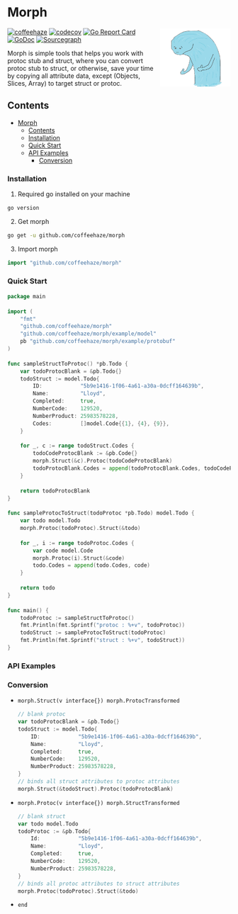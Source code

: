 # Morph

<img align="right" width="159px" src="https://raw.githubusercontent.com/coffeehaze/asset/main/morph.png">

[![coffeehaze](https://circleci.com/gh/coffeehaze/morph.svg?style=svg)](https://github.com/coffeehaze/morph)
[![codecov](https://codecov.io/gh/coffeehaze/morph/branch/master/graph/badge.svg)](https://codecov.io/gh/coffeehaze/morph)
[![Go Report Card](https://goreportcard.com/badge/github.com/coffeehaze/morph)](https://goreportcard.com/report/github.com/coffeehaze/morph)
[![GoDoc](https://pkg.go.dev/badge/github.com/coffeehaze/morph?status.svg)](https://pkg.go.dev/github.com/coffeehaze/morph?tab=doc)
[![Sourcegraph](https://sourcegraph.com/github.com/coffeehaze/morph/-/badge.svg)](https://sourcegraph.com/github.com/coffeehaze/morph?badge)

Morph is simple tools that helps you work with protoc stub and struct, where you can convert protoc stub to struct, or
otherwise,
save your time by copying all attribute data, except (Objects, Slices, Array) to target struct or protoc.

## Contents

- [Morph](#morph)
    - [Contents](#contents)
    - [Installation](#installation)
    - [Quick Start](#quick-start)
    - [API Examples](#api-examples)
        - [Conversion](#conversion)

### Installation

1. Required go installed on your machine

```sh
go version
```

2. Get morph

```sh
go get -u github.com/coffeehaze/morph
```

3. Import morph

```go
import "github.com/coffeehaze/morph"
```

### Quick Start

```go
package main

import (
	"fmt"
	"github.com/coffeehaze/morph"
	"github.com/coffeehaze/morph/example/model"
	pb "github.com/coffeehaze/morph/example/protobuf"
)

func sampleStructToProtoc() *pb.Todo {
	var todoProtocBlank = &pb.Todo{}
	todoStruct := model.Todo{
		ID:            "5b9e1416-1f06-4a61-a30a-0dcff164639b",
		Name:          "Lloyd",
		Completed:     true,
		NumberCode:    129520,
		NumberProduct: 25983578228,
		Codes:         []model.Code{{1}, {4}, {9}},
	}

	for _, c := range todoStruct.Codes {
		todoCodeProtocBlank := &pb.Code{}
		morph.Struct(&c).Protoc(todoCodeProtocBlank)
		todoProtocBlank.Codes = append(todoProtocBlank.Codes, todoCodeProtocBlank)
	}

	return todoProtocBlank
}

func sampleProtocToStruct(todoProtoc *pb.Todo) model.Todo {
	var todo model.Todo
	morph.Protoc(todoProtoc).Struct(&todo)

	for _, i := range todoProtoc.Codes {
		var code model.Code
		morph.Protoc(i).Struct(&code)
		todo.Codes = append(todo.Codes, code)
	}

	return todo
}

func main() {
	todoProtoc := sampleStructToProtoc()
	fmt.Println(fmt.Sprintf("protoc : %+v", todoProtoc))
	todoStruct := sampleProtocToStruct(todoProtoc)
	fmt.Println(fmt.Sprintf("struct : %+v", todoStruct))
}
```

### API Examples

### Conversion

- `morph.Struct(v interface{}) morph.ProtocTransformed`
    ```go
    // blank protoc
    var todoProtocBlank = &pb.Todo{}
    todoStruct := model.Todo{
        ID:            "5b9e1416-1f06-4a61-a30a-0dcff164639b",
        Name:          "Lloyd",
        Completed:     true,
        NumberCode:    129520,
        NumberProduct: 25983578228,
    }
    // binds all struct attributes to protoc attributes
    morph.Struct(&todoStruct).Protoc(todoProtocBlank)
    ```

- `morph.Protoc(v interface{}) morph.StructTransformed`
    ```go
    // blank struct
    var todo model.Todo
    todoProtoc := &pb.Todo{
        Id:            "5b9e1416-1f06-4a61-a30a-0dcff164639b",
        Name:          "Lloyd",
        Completed:     true,
        NumberCode:    129520,
        NumberProduct: 25983578228,
    }
    // binds all protoc attributes to struct attributes
    morph.Protoc(todoProtoc).Struct(&todo)
    ```

- `end`